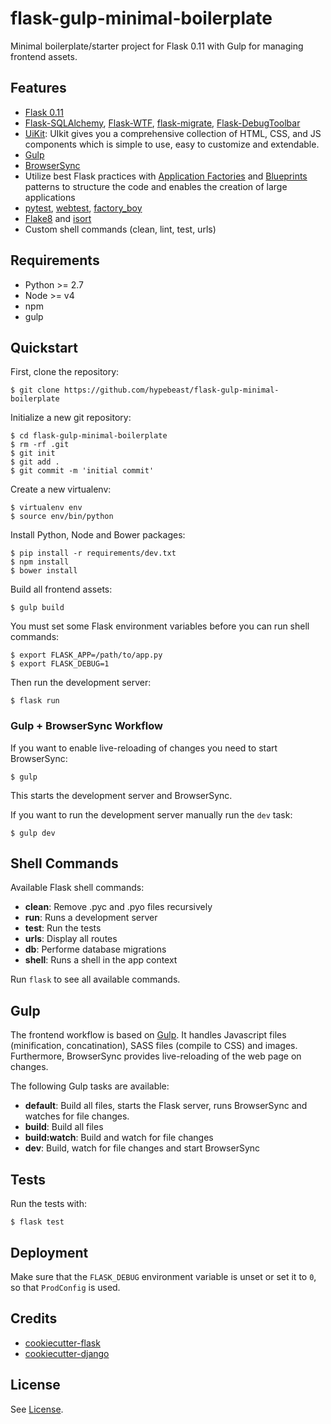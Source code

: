 # flask-gulp-minimal-boilerplate

Minimal boilerplate/starter project for Flask 0.11 with Gulp for managing frontend assets.


## Features

  * [Flask 0.11](http://flask.pocoo.org/)
  * [Flask-SQLAlchemy](http://flask-sqlalchemy.pocoo.org), [Flask-WTF](https://flask-wtf.readthedocs.io/en/stable/), [flask-migrate](https://flask-migrate.readthedocs.io/en/latest/), [Flask-DebugToolbar](https://flask-debugtoolbar.readthedocs.io/en/latest/)
  * [UiKit](https://getuikit.com/): UIkit gives you a comprehensive collection of HTML, CSS, and JS components which is simple to use, easy to customize and extendable.
  * [Gulp](http://gulpjs.com/)
  * [BrowserSync](https://www.browsersync.io/)
  * Utilize best Flask practices with [Application Factories](http://flask.pocoo.org/docs/0.11/patterns/appfactories/) and [Blueprints](http://flask.pocoo.org/docs/0.11/blueprints/) patterns to structure the code and enables the creation of large applications
  * [pytest](http://doc.pytest.org/en/latest/), [webtest](http://docs.pylonsproject.org/projects/webtest/en/latest/), [factory_boy](https://factoryboy.readthedocs.io/en/latest/)
  * [Flake8](http://flake8.pycqa.org/en/latest/) and [isort](https://github.com/timothycrosley/isort)
  * Custom shell commands (clean, lint, test, urls)


## Requirements

  * Python >= 2.7
  * Node >= v4
  * npm
  * gulp


## Quickstart

First, clone the repository:

```
$ git clone https://github.com/hypebeast/flask-gulp-minimal-boilerplate
```

Initialize a new git repository:

```
$ cd flask-gulp-minimal-boilerplate
$ rm -rf .git
$ git init
$ git add .
$ git commit -m 'initial commit'
```

Create a new virtualenv:

```
$ virtualenv env
$ source env/bin/python
```

Install Python, Node and Bower packages:

```
$ pip install -r requirements/dev.txt
$ npm install
$ bower install
```

Build all frontend assets:

```
$ gulp build
```

You must set some Flask environment variables before you can run shell commands:

```
$ export FLASK_APP=/path/to/app.py
$ export FLASK_DEBUG=1
```

Then run the development server:

```
$ flask run
```

### Gulp + BrowserSync Workflow

If you want to enable live-reloading of changes you need to start BrowserSync:

```
$ gulp
```

This starts the development server and BrowserSync.

If you want to run the development server manually run the `dev` task:

```
$ gulp dev
```


## Shell Commands

Available Flask shell commands:

  * **clean**: Remove .pyc and .pyo files recursively
  * **run**: Runs a development server
  * **test**: Run the tests
  * **urls**: Display all routes
  * **db**: Performe database migrations
  * **shell**: Runs a shell in the app context

Run `flask` to see all available commands.


## Gulp

The frontend workflow is based on [Gulp](http://gulpjs.com/). It handles Javascript files (minification, concatination), SASS files (compile to CSS) and images. Furthermore, BrowserSync provides live-reloading of the web page on changes.

The following Gulp tasks are available:

  * **default**: Build all files, starts the Flask server, runs BrowserSync and watches for file changes.
  * **build**: Build all files
  * **build:watch**: Build and watch for file changes
  * **dev**: Build, watch for file changes and start BrowserSync


## Tests

Run the tests with:

```
$ flask test
```


## Deployment

Make sure that the `FLASK_DEBUG` environment variable is unset or set it to `0`, so that `ProdConfig` is used.


## Credits

  * [cookiecutter-flask](https://github.com/sloria/cookiecutter-flask)
  * [cookiecutter-django](https://github.com/pydanny/cookiecutter-django)


## License

See [License](./LICENSE).
